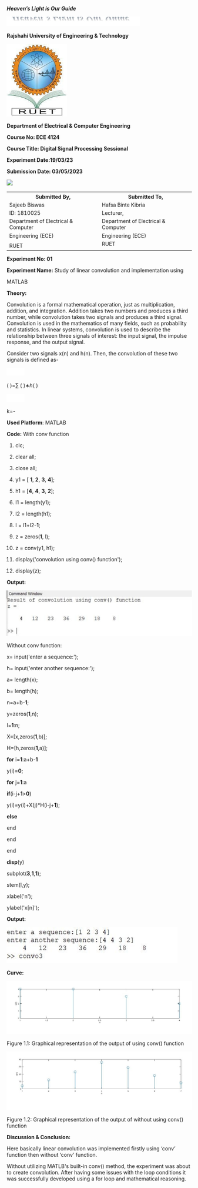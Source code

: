 ﻿<a name="page1"></a>***Heaven’s Light is Our Guide***

![](Aspose.Words.b8f31860-c2d9-47e9-91f6-1e8efe12a20f.001.jpeg)

**Rajshahi University of Engineering & Technology**

![](Aspose.Words.b8f31860-c2d9-47e9-91f6-1e8efe12a20f.002.jpeg)














**Department of Electrical & Computer Engineering**





**Course No: ECE 4124**

**Course Title: Digital Signal Processing Sessional**

**Experiment Date:19/03/23**

**Submission Date: 03/05/2023**

![](Aspose.Words.b8f31860-c2d9-47e9-91f6-1e8efe12a20f.003.png)











<table><tr><th colspan="1" rowspan="2" valign="bottom"><b>Submitted By</b>,</th><th colspan="1" valign="bottom"><b>Submitted To</b>,</th></tr>
<tr><td colspan="1" rowspan="2" valign="bottom">Hafsa Binte Kibria</td></tr>
<tr><td colspan="1" rowspan="2" valign="bottom">Sajeeb Biswas</td></tr>
<tr><td colspan="1" rowspan="2" valign="bottom">Lecturer,</td></tr>
<tr><td colspan="1" rowspan="2" valign="bottom">ID: 1810025</td></tr>
<tr><td colspan="1" rowspan="2" valign="bottom">Department of Electrical & Computer</td></tr>
<tr><td colspan="1" rowspan="2" valign="bottom">Department of Electrical & Computer</td></tr>
<tr><td colspan="1" rowspan="2" valign="bottom">Engineering (ECE)</td></tr>
<tr><td colspan="1" rowspan="2" valign="bottom">Engineering (ECE)</td></tr>
<tr><td colspan="1" rowspan="2" valign="bottom">RUET</td></tr>
<tr><td colspan="1" rowspan="2" valign="bottom">RUET</td></tr>
<tr><td colspan="1" valign="bottom"></td></tr>
</table>

<a name="page2"></a>**Experiment No: 01**

**Experiment Name:** Study of linear convolution and implementation using

MATLAB

**Theory:**

Convolution is a formal mathematical operation, just as multiplication, addition, and integration. Addition takes two numbers and produces a third number, while convolution takes two signals and produces a third signal. Convolution is used in the mathematics of many fields, such as probability and statistics. In linear systems, convolution is used to describe the relationship between three signals of interest: the input signal, the impulse response, and the output signal.

Consider two signals x(n) and h(n). Then, the convolution of these two signals is defined as-

![](Aspose.Words.b8f31860-c2d9-47e9-91f6-1e8efe12a20f.004.jpeg)

( )=∑	( )∗ℎ( )

![](Aspose.Words.b8f31860-c2d9-47e9-91f6-1e8efe12a20f.004.jpeg)

k=-


**Used Platform**: MATLAB

**Code:**	With conv function

1. clc;

1. clear all;
1. close all;
1. y1 = [ **1**, **2**, **3**, **4**];
1. h1 = [**4**, **4**, **3**, **2**];
1. l1 = length(y1);
1. l2 = length(h1);
1. l = l1+l2-**1**;
1. z = zeros(**1**, l);
1. z = conv(y1, h1);

1. display('convolution using conv() function');
1. display(z);

**Output:**

![](Aspose.Words.b8f31860-c2d9-47e9-91f6-1e8efe12a20f.005.jpeg)






<a name="page3"></a>Without conv function:


x= input('enter a sequence:');

h= input('enter another sequence:');

a= length(x);

b= length(h);

n=a+b-**1**;

y=zeros(**1**,n);

l=**1**:n;

X=[x,zeros(**1**,b)];

H=[h,zeros(**1**,a)];

**for** i=**1**:a+b-**1**

y(i)=**0**;

**for** j=**1**:a

**if**(i-j+**1**>**0**)

y(i)=y(i)+X(j)\*H(i-j+**1**);

**else**

end

end

end

**disp**(y)

subplot(**3**,**1**,**1**);

stem(l,y);

xlabel('n');

ylabel('x[n]');




**Output:**

![](Aspose.Words.b8f31860-c2d9-47e9-91f6-1e8efe12a20f.006.jpeg)

<a name="page4"></a>**Curve:**

![](Aspose.Words.b8f31860-c2d9-47e9-91f6-1e8efe12a20f.007.jpeg)










Figure 1.1: Graphical representation of the output of using conv() function

![](Aspose.Words.b8f31860-c2d9-47e9-91f6-1e8efe12a20f.008.jpeg)















Figure 1.2: Graphical representation of the output of without using conv() function



**Discussion & Conclusion:**

Here basically linear convolution was implemented firstly using ‘conv’ function then without ‘conv’ function.

Without utilizing MATLB's built-in conv() method, the experiment was about to create convolution. After having some issues with the loop conditions it was successfully developed using a for loop and mathematical reasoning.
